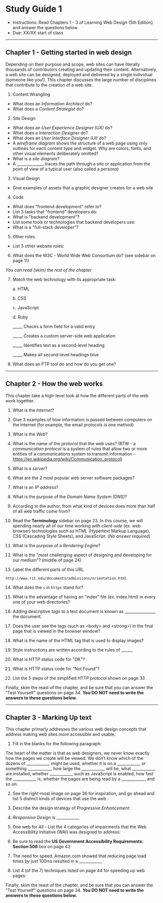 # Study Guide 1

- Instructions: Read Chapters 1 - 3 of Learning Web Design (5th Edition) and answer the questions below
- Due: XX/XX start of class

<hr>

## Chapter 1 - Getting started in web design
Depending on their purpose and scope, web sites can have literally thousands of contributors creating and updating their content. Alternatively, a web site can be designed, deployed and delivered by a single individual (someone like you!).  This chapter discusses the large number of disciplines that contribute to the creation of a web site.

1. Content Wrangling

- What does an *Information Architect* do?
- What does a *Content Strategist* do?

2. Site Design
- What does an *User Experience Designer (UX)* do?
- What does a *Interaction Designer* do?
- What does an *User Interface Designer (UI)* do?
- A *wireframe diagram* shows the structure of a web page using only outlines for each content type and widget. Why are colors, fonts, and other visual elements deliberately omitted?
- What is a *site diagram*?
- A ______________ traces the path through a site or application from the point of view of a typical user (also called a *persona*)

3. Visual Design
- Give examples of assets that a graphic designer creates for a web site

4. Code
- What does "frontend development" refer to?
- List 3 tasks that "frontend" developers do:
- What is "backend development"?
- List some tools or technologies that backend developers use:
- What is a "full-stack developer"?


5. Other roles
- List 3 other website roles:

6. What does the W3C - World Wide Web Consortium do? (see sidebar on page 11)

*You can read (skim) the rest of the chapter*

7. Match the web technology with its appropriate task:

    a. HTML
  
    b. CSS
  
    c. JavaScript
  
    d. Ruby
  
  
    _____ Checks a form field for a valid entry

    _____ Creates a custom server-side web application 

    _____ Identifies text as a second-level heading 

    _____ Makes all second-level headings blue


8. What does an FTP tool do and how do you get one?

<hr>

## Chapter 2 - How the web works
This chapter take a high-level look at how the different parts of the web work together.

1. What is the *Internet*?

1. Give 3 examples of how information is passed between computers on the Internet (for example, the email protocols is one method)

1. What is the *Web*?

1. What is the name of the *protocol* that the web uses? (BTW - a *communication protocol* is a system of rules that allow two or more entities of a communications system to transmit information - https://en.wikipedia.org/wiki/Communication_protocol)

1. What is a *server*?

1. What are the 2 most popular web server software packages?

1. What is an *IP address*?

1. What is the purpose of the *Domain Name System* (DNS)?

1. According to the author, from what kind of devices does more than half of all web traffic come from?

1. Read the **Terminology** sidebar on page 23. In this course, we will spending nearly all of our time working with  *client-side* (ex. web browser) technologies such as HTML (Hypertext Markup Language), CSS (Cascading Style Sheets), and JavaScript. (*No answer required*)

1. What is the purpose of a *Rendering Engine*?

1. What is the "most challenging aspect of designing and developing for our medium"? (middle of page 24)

1. Label the different parts of this URL

`http://www.rit.edu/documents/admissions/orientation.html`

14. What does the `s` in `https` stand for?

1. What is the advantage of having an "index" file (ex. index.html) in every one of your web directories?

1. Adding descriptive *tags* to a text document is known as ________________ the document.

1. Does the user see the tags (such as &lt;body> and &lt;strong>) in the final page that is viewed in the browser window?

1. What is the name of the HTML tag that is used to display images? 

1. Style instructions are written according to the rules of  ______

1. What is HTTP status code for "OK"? 

1. What is HTTP status code for "Not Found"? 

1. List the 5 steps of the simplified HTTP protocol shown on page 33

Finally, skim the reast of the chapter, and be sure that you can answer the "Test Yourself" questions on page 34. **You DO NOT need to write the answers to these questions below.**

<hr>

## Chapter 3 - Marking Up text
This chapter primarly addresses the various web design concepts that address making web sites more accessible and usable.

1. Fill in the blanks for the following paragraph:

The heart of the matter is that as web designers, we never know exactly how the pages we create will be viewed. We don’t know which of the dozens of ____________ might be used, whether it is on a ____________ or something ____________, how large the ____________ will be, what ____________ are installed, whether ____________ such as JavaScript is enabled, how fast the ____________ is, whether the pages are being read by a ____________, and so on.

2. See the right-most image on page 36 for inspiration, and go ahead and list 5 distinct kinds of devices that use the web
:

3. Describe the design strategy of *Progressive Enhancement*:

4. *Responsive Design* is ____________

5. One web for All - List the 4 categories of impairments that the Web Accessibility Initiative (WAI) was designed to address:

6. Be sure to read the **US Government Accessibility Requirements: Section 508** box on page 43

7. The need for speed. Amazon.com showed that reducing page load times by just 100ms resulted in a ____________

8. List 4 (of the 7) techniques listed on page 44 for speeding up web pages:

Finally, skim the reast of the chapter, and be sure that you can answer the "Test Yourself" questions on page 34. **You DO NOT need to write the answers to these questions below.**


